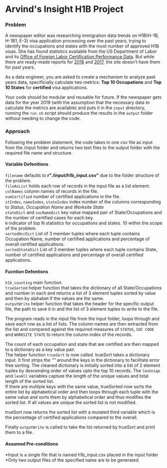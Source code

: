 # Arvind's Insight H1B Project
### Problem 
A newspaper editor was researching immigration data trends on H1B(H-1B, H-1B1, E-3) visa application processing over the past years, trying to identify the occupations and states with the most number of approved H1B visas. She has found statistics available from the US Department of Labor and its [Office of Foreign Labor Certification Performance Data](https://www.foreignlaborcert.doleta.gov/performancedata.cfm#dis). But while there are ready-made reports for [2018](https://www.foreignlaborcert.doleta.gov/pdf/PerformanceData/2018/H-1B_Selected_Statistics_FY2018_Q4.pdf) and [2017](https://www.foreignlaborcert.doleta.gov/pdf/PerformanceData/2017/H-1B_Selected_Statistics_FY2017.pdf), the site doesn’t have them for past years. 

As a data engineer, you are asked to create a mechanism to analyze past years data, specificially calculate two metrics: **Top 10 Occupations** and **Top 10 States** for **certified** visa applications.

Your code should be modular and reusable for future. If the newspaper gets data for the year 2019 (with the assumption that the necessary data to calculate the metrics are available) and puts it in the `input` directory, running the `run.sh` script should produce the results in the `output` folder without needing to change the code.

### Approach
Following the problem statement, the code takes in one csv file as input from the /input folder and returns two text files to the output folder with the required file name and structure.

#### Variable Defenitions
`filename` defaults to **r"./input/h1b_input.csv"** due to the folder structure of the problem.  
`fileAsList` holds each row of records in the input file as a list element.  
`colNames` column names of records in the file.  
`numCertified` number of certified applications in the file.  
`stIndex`, `nameIndex`, `stateIndex` index number of the columns corresponding to *Status*, *Occupation Name* and *Worksite State*  
`stateDict` and `socNameDict` key value mapped pair of State/Occupations and the number of certified cases for each key.  
`N` indicator of top N statistics for occupations and states. 10 within the scope of the problem.  
`sortedOccDict` List of 3 member tuples where each tuple contains Occupation Name, number of certified applications and percentage of overall certified applications.  
`sortedStateDict` List of 3 member tuples where each tuple contains State, number of certified applications and percentage of overall certified applications.  

#### Fucntion Defentions
`h1b_counting` main function.  
`trueSorted` helper function that takes the dictionary of all State/Occupations and number in each and returns a list of 3 element tuples sorted by value and then by alphabet if the values are the same.  
`outputWrite` helper function that takes the header for the specific output file, the path to save it in and the list of 3 element tuples to write to the file.  

The program reads in the input file from the input folder, loops through and save each row as a list of lists. The column names are then extracted from the list and compared against the required measures of `STATUS`, `SOC CODE` and `WORKSITE STATE` to return the column index of the records.

The count of each occupation and state that are certified are then mapped to a dictionary as a key value pair.  
The helper function `trueSort` is now called. trueSort takes a dictionary input. It first strips the *""* around the keys in the dictionary to facilitate error free sorting. The cleaned dictionary is initially sorted into a list of 2 element tuples by descending order of values upto the top 10 records. The `lenUniqe` and `lenAll` variables capture the length of the unique values and total length of the sorted list.  
If there are multiple keys with the same value, trueSorted now sorts the entire list by alphabetical order and then loops through each tuple with the same value and sorts them by alphabetical order and thus modifies the sorted list. If all values are unique the sorted list is not modified.  

trueSort now returns the sorted list with a mutated third variable which is the percentage of certified applications compared to the overall.  

Finally `outputWrite` is called to take the list returned by trueSort and print them to a file.  

#### Assumed Pre-conditions
*Input is a single file that is named h1b_input.csv placed in the input folder
*Only two output files of the specified name are to be generated.
